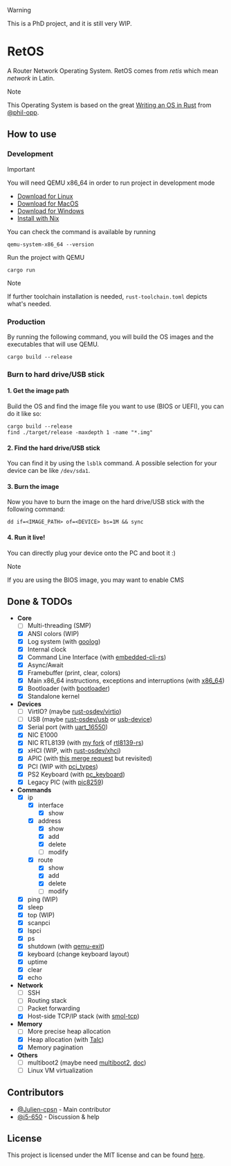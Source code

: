 > [!WARNING]
> This is a PhD project, and it is still very WIP.

# RetOS

A Router Network Operating System. RetOS comes from *retis* which mean *network* in Latin.

> [!NOTE]
> This Operating System is based on the great [Writing an OS in Rust](https://os.phil-opp.com/) from [@phil-opp](https://github.com/phil-opp). 

## How to use

### Development

> [!IMPORTANT]
> You will need QEMU x86_64 in order to run project in development mode
> - [Download for Linux](https://www.qemu.org/download/#linux) 
> - [Download for MacOS](https://www.qemu.org/download/#macos)
> - [Download for Windows](https://www.qemu.org/download/#windows)
> - [Install with Nix](https://search.nixos.org/packages?show=qemu)
> 
> You can check the command is available by running
> ```shell
> qemu-system-x86_64 --version
> ```

Run the project with QEMU

```shell
cargo run
```

> [!NOTE]
> If further toolchain installation is needed, `rust-toolchain.toml` depicts what's needed.

### Production

By running the following command, you will build the OS images and the executables that will use QEMU.

```shell
cargo build --release
```

### Burn to hard drive/USB stick

#### 1. Get the image path

Build the OS and find the image file you want to use (BIOS or UEFI), you can do it like so:

```shell
cargo build --release
find ./target/release -maxdepth 1 -name "*.img"
```

#### 2. Find the hard drive/USB stick

You can find it by using the `lsblk` command. A possible selection for your device can be like `/dev/sda1`.

#### 3. Burn the image

Now you have to burn the image on the hard drive/USB stick with the following command:

```shell
dd if=<IMAGE_PATH> of=<DEVICE> bs=1M && sync
```
#### 4. Run it live!

You can directly plug your device onto the PC and boot it :)

> [!NOTE]
> If you are using the BIOS image, you may want to enable CMS

## Done & TODOs

- **Core**
  - [ ] Multi-threading (SMP)
  - [x] ANSI colors (WIP)
  - [x] Log system (with [goolog](https://github.com/Gooxey/goolog))
  - [x] Internal clock
  - [x] Command Line Interface (with [embedded-cli-rs](https://github.com/funbiscuit/embedded-cli-rs))
  - [x] Async/Await
  - [x] Framebuffer (print, clear, colors)
  - [x] Main x86_64 instructions, exceptions and interruptions (with [x86_64](https://github.com/rust-osdev/x86_64))
  - [x] Bootloader (with [bootloader](https://github.com/rust-osdev/bootloader))
  - [x] Standalone kernel
- **Devices**
  - [ ] VirtIO? (maybe [rust-osdev/virtio](https://docs.rs/virtio-spec/latest/virtio_spec/))
  - [ ] USB (maybe [rust-osdev/usb](https://github.com/rust-osdev/usb) or [usb-device](https://docs.rs/usb-device/latest/usb_device/index.html))
  - [x] Serial port (with [uart_16550](https://github.com/rust-osdev/uart_16550))
  - [x] NIC E1000
  - [x] NIC RTL8139 (with [my fork](https://github.com/Julien-cpsn/rtl8139-rs) of [rtl8139-rs](https://github.com/vgarleanu/rtl8139-rs))
  - [x] xHCI (WIP, with [rust-osdev/xhci](https://docs.rs/xhci/latest/xhci/))
  - [x] APIC (with [this merge request](https://github.com/rust-osdev/bootloader/pull/460/files) but revisited)
  - [x] PCI (WIP with [pci_types](https://docs.rs/pci_types/0.10.0/pci_types/))
  - [x] PS2 Keyboard (with [pc_keyboard](https://github.com/rust-embedded-community/pc-keyboard))
  - [x] Legacy PIC (with [pic8259](https://github.com/rust-osdev/pic8259))
- **Commands**
  - [x] ip
    - [x] interface
      - [x] show
    - [x] address
      - [x] show
      - [x] add
      - [x] delete
      - [ ] modify
    - [x] route
      - [x] show
      - [x] add
      - [x] delete
      - [ ] modify
  - [x] ping (WIP)
  - [x] sleep
  - [x] top (WIP)
  - [x] scanpci
  - [x] lspci
  - [x] ps
  - [x] shutdown (with [qemu-exit](https://github.com/rust-embedded/qemu-exit))
  - [x] keyboard (change keyboard layout)
  - [x] uptime
  - [x] clear
  - [x] echo
- **Network**
  - [ ] SSH
  - [ ] Routing stack
  - [ ] Packet forwarding
  - [x] Host-side TCP/IP stack (with [smol-tcp](https://github.com/smoltcp-rs/smoltcp))
- **Memory**
  - [ ] More precise heap allocation
  - [x] Heap allocation (with [Talc](https://github.com/SFBdragon/talc))
  - [x] Memory pagination
- **Others**
  - [ ] multiboot2 (maybe need [multiboot2](https://github.com/rust-osdev/multiboot2), [doc](https://docs.rs/multiboot2/latest/multiboot2/))
  - [ ] Linux VM virtualization

## Contributors

- [@Julien-cpsn](https://github.com/Julien-cpsn) - Main contributor
- [@i5-650](https://github.com/i5-650) - Discussion & help

## License

This project is licensed under the MIT license and can be found [here](https://github.com/Julien-cpsn/RetOS/blob/main/LICENSE).
